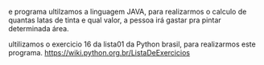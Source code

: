 e programa ultilzamos a linguagem JAVA, para realizarmos o calculo de quantas latas de tinta e qual valor, a pessoa irá gastar pra pintar determinada área.

ultilizamos o exercicio 16 da lista01 da Python brasil, para realizarmos este programa.
https://wiki.python.org.br/ListaDeExercicios
